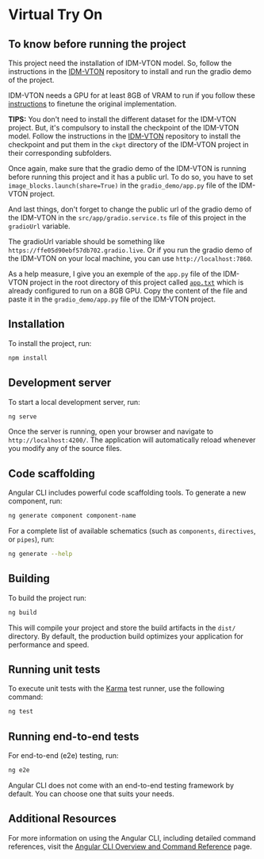 # Virtual Try On

## To know before running the project
This project need the installation of IDM-VTON model. So, follow the instructions in the [IDM-VTON](https://github.com/yisol/IDM-VTON) repository to install and run the gradio demo of the project.

IDM-VTON needs a GPU for at least 8GB of VRAM to run if you follow these [instructions](https://github.com/yisol/IDM-VTON/issues/63) to finetune the original implementation.

**TIPS:** You don't need to install the different dataset for the IDM-VTON project. But, it's compulsory to install the checkpoint of the IDM-VTON model. Follow the instructions in the [IDM-VTON](https://github.com/yisol/IDM-VTON) repository to install the checkpoint and put them in the `ckpt` directory of the IDM-VTON project in their corresponding subfolders.

Once again, make sure that the gradio demo of the IDM-VTON is running before running this project and it has a public url. To do so, you have to set `image_blocks.launch(share=True)` in the `gradio_demo/app.py` file of the IDM-VTON project.

And last things, don't forget to change the public url of the gradio demo of the IDM-VTON in the `src/app/gradio.service.ts` file of this project in the `gradioUrl` variable.

The gradioUrl variable should be something like `https://ffe05d90ebf57db702.gradio.live`. Or if you run the gradio demo of the IDM-VTON on your local machine, you can use `http://localhost:7860`.

As a help measure, I give you an exemple of the `app.py` file of the IDM-VTON project in the root directory of this project called [`app.txt`](app.txt) which is already configured to run on a 8GB GPU. Copy the content of the file and paste it in the `gradio_demo/app.py` file of the IDM-VTON project.

## Installation
To install the project, run:

```bash
npm install
```

## Development server

To start a local development server, run:

```bash
ng serve
```

Once the server is running, open your browser and navigate to `http://localhost:4200/`. The application will automatically reload whenever you modify any of the source files.

## Code scaffolding

Angular CLI includes powerful code scaffolding tools. To generate a new component, run:

```bash
ng generate component component-name
```

For a complete list of available schematics (such as `components`, `directives`, or `pipes`), run:

```bash
ng generate --help
```

## Building

To build the project run:

```bash
ng build
```

This will compile your project and store the build artifacts in the `dist/` directory. By default, the production build optimizes your application for performance and speed.

## Running unit tests

To execute unit tests with the [Karma](https://karma-runner.github.io) test runner, use the following command:

```bash
ng test
```

## Running end-to-end tests

For end-to-end (e2e) testing, run:

```bash
ng e2e
```

Angular CLI does not come with an end-to-end testing framework by default. You can choose one that suits your needs.

## Additional Resources

For more information on using the Angular CLI, including detailed command references, visit the [Angular CLI Overview and Command Reference](https://angular.dev/tools/cli) page.
